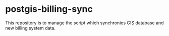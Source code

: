 # postgis-billing-sync
This repository is to manage the script which synchronies GIS database and new billing system data.
